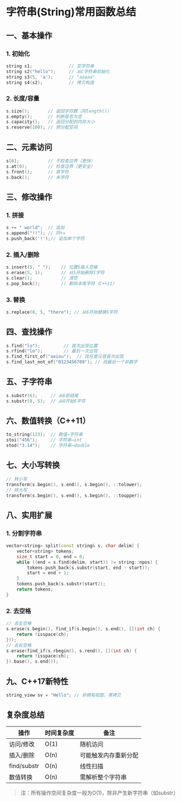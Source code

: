 # 字符串(String)常用函数总结

## 一、基本操作
### 1. 初始化
```cpp
string s1;              // 空字符串
string s2("hello");     // 从C字符串初始化
string s3(5, 'a');      // "aaaaa"
string s4(s2);          // 拷贝构造
```

### 2. 长度/容量
```cpp
s.size();       // 返回字符数（同length()）
s.empty();      // 判断是否为空
s.capacity();   // 返回分配的内存大小
s.reserve(100); // 预分配空间
```

## 二、元素访问
```cpp
s[0];           // 不检查边界（更快）
s.at(0);        // 检查边界（更安全）
s.front();      // 首字符
s.back();       // 末字符
```

## 三、修改操作
### 1. 拼接
```cpp
s += " world";  // 追加
s.append("!!"); // 同+=
s.push_back('!');// 追加单个字符
```

### 2. 插入/删除
```cpp
s.insert(5, " ");    // 位置5插入空格
s.erase(5, 1);       // 从5开始删除1字符
s.clear();           // 清空
s.pop_back();        // 删除末尾字符（C++11）
```

### 3. 替换
```cpp
s.replace(6, 5, "there"); // 从6开始替换5字符
```

## 四、查找操作
```cpp
s.find("lo");         // 首次出现位置
s.rfind("lo");        // 最后一次出现
s.find_first_of("aeiou");  // 找任意元音首次出现
s.find_last_not_of("0123456789"); // 找最后一个非数字
```

## 五、子字符串
```cpp
s.substr(6);     // 从6到结尾
s.substr(0, 5);  // 从0开始5字符
```

## 六、数值转换（C++11）
```cpp
to_string(123);  // 数值→字符串
stoi("456");     // 字符串→int
stod("3.14");    // 字符串→double
```

## 七、大小写转换
```cpp
// 转小写
transform(s.begin(), s.end(), s.begin(), ::tolower);
// 转大写
transform(s.begin(), s.end(), s.begin(), ::toupper);
```

## 八、实用扩展
### 1. 分割字符串
```cpp
vector<string> split(const string& s, char delim) {
    vector<string> tokens;
    size_t start = 0, end = 0;
    while ((end = s.find(delim, start)) != string::npos) {
        tokens.push_back(s.substr(start, end - start));
        start = end + 1;
    }
    tokens.push_back(s.substr(start));
    return tokens;
}
```

### 2. 去空格
```cpp
// 去左空格
s.erase(s.begin(), find_if(s.begin(), s.end(), [](int ch) { 
    return !isspace(ch); 
}));
// 去右空格
s.erase(find_if(s.rbegin(), s.rend(), [](int ch) { 
    return !isspace(ch); 
}).base(), s.end());
```

## 九、C++17新特性
```cpp
string_view sv = "Hello"; // 非拥有视图，零拷贝
```

## 复杂度总结
| 操作         | 时间复杂度 | 备注                  |
|--------------|------------|-----------------------|
| 访问/修改    | O(1)       | 随机访问              |
| 插入/删除    | O(n)       | 可能触发内存重新分配  |
| find/substr  | O(n)       | 线性扫描              |
| 数值转换     | O(n)       | 需解析整个字符串      |

> 注：所有操作空间复杂度一般为O(1)，除非产生新字符串（如substr）
